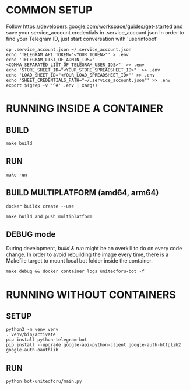 # COMMON SETUP
Follow https://developers.google.com/workspace/guides/get-started and save your service_account credentials in .service_account.json
In order to find your Telegram ID, just start conversation with 'userinfobot'
```
cp .service_account.json ~/.service_account.json
echo 'TELEGRAM_API_TOKEN="<YOUR_TOKEN>"' > .env
echo 'TELEGRAM_LIST_OF_ADMIN_IDS="<COMMA_SEPARATED_LIST_OF_TELEGRAM_USER_IDS>"' >> .env
echo 'STORE_SHEET_ID="<YOUR_STORE_SPREADSHEET_ID>"' >> .env
echo 'LOAD_SHEET_ID="<YOUR_LOAD_SPREADSHEET_ID>"' >> .env
echo 'SHEET_CREDENTIALS_PATH="~/.service_account.json"' >> .env
export $(grep -v '^#' .env | xargs)
```

# RUNNING INSIDE A CONTAINER
## BUILD 
```
make build
```
## RUN
```
make run
```
## BUILD MULTIPLATFORM (amd64, arm64)
```
docker buildx create --use

make build_and_push_multiplatform
```

## DEBUG mode
During development, *build & run* might be an overkill to do on every code change. In order to avoid rebuilding the image every time, there is a Makefile target to mount local bot folder inside the container.
```
make debug && docker container logs unitedforu-bot -f
```

# RUNNING WITHOUT CONTAINERS
## SETUP
```
python3 -m venv venv
. venv/bin/activate
pip install python-telegram-bot
pip install --upgrade google-api-python-client google-auth-httplib2 google-auth-oauthlib
```
## RUN
```
python bot-unitedforu/main.py
```
